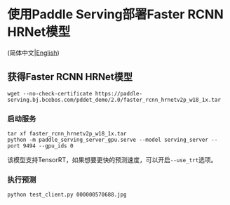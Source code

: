 # 使用Paddle Serving部署Faster RCNN HRNet模型

(简体中文|[English](./README.md))

## 获得Faster RCNN HRNet模型
```
wget --no-check-certificate https://paddle-serving.bj.bcebos.com/pddet_demo/2.0/faster_rcnn_hrnetv2p_w18_1x.tar
```


### 启动服务
```
tar xf faster_rcnn_hrnetv2p_w18_1x.tar
python -m paddle_serving_server_gpu.serve --model serving_server --port 9494 --gpu_ids 0
```
该模型支持TensorRT，如果想要更快的预测速度，可以开启`--use_trt`选项。

### 执行预测
```
python test_client.py 000000570688.jpg
```
